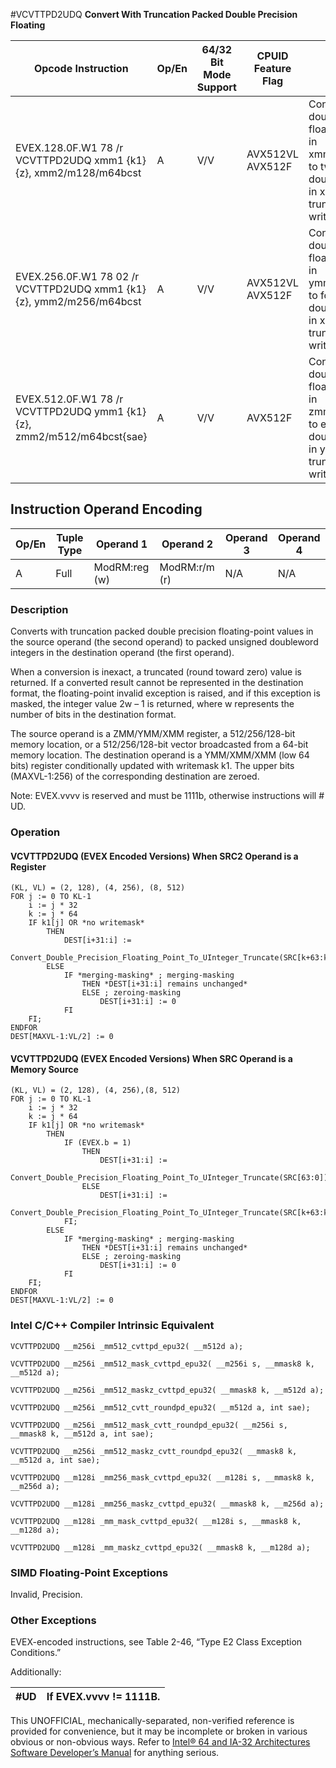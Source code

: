 #VCVTTPD2UDQ
**Convert With Truncation Packed Double Precision Floating**

| Opcode Instruction                                                    | Op/En | 64/32 Bit Mode Support | CPUID Feature Flag | Description                                                                                                                                                              |
| --------------------------------------------------------------------- | ----- | ---------------------- | ------------------ | ------------------------------------------------------------------------------------------------------------------------------------------------------------------------ |
| EVEX.128.0F.W1 78 /r VCVTTPD2UDQ xmm1 {k1}{z}, xmm2/m128/m64bcst      | A     | V/V                    | AVX512VL AVX512F   | Convert two packed double precision floating-point values in xmm2/m128/m64bcst to two unsigned doubleword integers in xmm1 using truncation subject to writemask k1.     |
| EVEX.256.0F.W1 78 02 /r VCVTTPD2UDQ xmm1 {k1}{z}, ymm2/m256/m64bcst   | A     | V/V                    | AVX512VL AVX512F   | Convert four packed double precision floating-point values in ymm2/m256/m64bcst to four unsigned doubleword integers in xmm1 using truncation subject to writemask k1.   |
| EVEX.512.0F.W1 78 /r VCVTTPD2UDQ ymm1 {k1}{z}, zmm2/m512/m64bcst{sae} | A     | V/V                    | AVX512F            | Convert eight packed double precision floating-point values in zmm2/m512/m64bcst to eight unsigned doubleword integers in ymm1 using truncation subject to writemask k1. |

## Instruction Operand Encoding

| Op/En | Tuple Type | Operand 1     | Operand 2     | Operand 3 | Operand 4 |
| ----- | ---------- | ------------- | ------------- | --------- | --------- |
| A     | Full       | ModRM:reg (w) | ModRM:r/m (r) | N/A       | N/A       |

### Description

Converts with truncation packed double precision floating-point values in the source operand (the second operand) to packed unsigned doubleword integers in the destination operand (the first operand).

When a conversion is inexact, a truncated (round toward zero) value is returned. If a converted result cannot be represented in the destination format, the floating-point invalid exception is raised, and if this exception is masked, the integer value 2w – 1 is returned, where w represents the number of bits in the destination format.

The source operand is a ZMM/YMM/XMM register, a 512/256/128-bit memory location, or a 512/256/128-bit vector broadcasted from a 64-bit memory location. The destination operand is a YMM/XMM/XMM (low 64 bits) register conditionally updated with writemask k1. The upper bits (MAXVL-1:256) of the corresponding destination are zeroed.

Note: EVEX.vvvv is reserved and must be 1111b, otherwise instructions will #​​​UD.

### Operation

#### VCVTTPD2UDQ (EVEX Encoded Versions) When SRC2 Operand is a Register

```
(KL, VL) = (2, 128), (4, 256), (8, 512)
FOR j := 0 TO KL-1
    i := j * 32
    k := j * 64
    IF k1[j] OR *no writemask*
        THEN
            DEST[i+31:i] :=
            Convert_Double_Precision_Floating_Point_To_UInteger_Truncate(SRC[k+63:k])
        ELSE
            IF *merging-masking* ; merging-masking
                THEN *DEST[i+31:i] remains unchanged*
                ELSE ; zeroing-masking
                    DEST[i+31:i] := 0
            FI
    FI;
ENDFOR
DEST[MAXVL-1:VL/2] := 0

```

#### VCVTTPD2UDQ (EVEX Encoded Versions) When SRC Operand is a Memory Source

```
(KL, VL) = (2, 128), (4, 256),(8, 512)
FOR j := 0 TO KL-1
    i := j * 32
    k := j * 64
    IF k1[j] OR *no writemask*
        THEN
            IF (EVEX.b = 1)
                THEN
                    DEST[i+31:i] :=
            Convert_Double_Precision_Floating_Point_To_UInteger_Truncate(SRC[63:0])
                ELSE
                    DEST[i+31:i] :=
            Convert_Double_Precision_Floating_Point_To_UInteger_Truncate(SRC[k+63:k])
            FI;
        ELSE
            IF *merging-masking* ; merging-masking
                THEN *DEST[i+31:i] remains unchanged*
                ELSE ; zeroing-masking
                    DEST[i+31:i] := 0
            FI
    FI;
ENDFOR
DEST[MAXVL-1:VL/2] := 0

```

### Intel C/C++ Compiler Intrinsic Equivalent

```
VCVTTPD2UDQ __m256i _mm512_cvttpd_epu32( __m512d a);

```

```
VCVTTPD2UDQ __m256i _mm512_mask_cvttpd_epu32( __m256i s, __mmask8 k, __m512d a);

```

```
VCVTTPD2UDQ __m256i _mm512_maskz_cvttpd_epu32( __mmask8 k, __m512d a);

```

```
VCVTTPD2UDQ __m256i _mm512_cvtt_roundpd_epu32( __m512d a, int sae);

```

```
VCVTTPD2UDQ __m256i _mm512_mask_cvtt_roundpd_epu32( __m256i s, __mmask8 k, __m512d a, int sae);

```

```
VCVTTPD2UDQ __m256i _mm512_maskz_cvtt_roundpd_epu32( __mmask8 k, __m512d a, int sae);

```

```
VCVTTPD2UDQ __m128i _mm256_mask_cvttpd_epu32( __m128i s, __mmask8 k, __m256d a);

```

```
VCVTTPD2UDQ __m128i _mm256_maskz_cvttpd_epu32( __mmask8 k, __m256d a);

```

```
VCVTTPD2UDQ __m128i _mm_mask_cvttpd_epu32( __m128i s, __mmask8 k, __m128d a);

```

```
VCVTTPD2UDQ __m128i _mm_maskz_cvttpd_epu32( __mmask8 k, __m128d a);

```

### SIMD Floating-Point Exceptions

Invalid, Precision.

### Other Exceptions

EVEX-encoded instructions, see Table 2-46, “Type E2 Class Exception Conditions.”

Additionally:

| #​​​UD | If EVEX.vvvv != 1111B. |
| ------ | ---------------------- |

This UNOFFICIAL, mechanically-separated, non-verified reference is provided for convenience, but it may be
incomplete or broken in various obvious or non-obvious
ways. Refer to [Intel® 64 and IA-32 Architectures Software Developer’s Manual](https://software.intel.com/en-us/download/intel-64-and-ia-32-architectures-sdm-combined-volumes-1-2a-2b-2c-2d-3a-3b-3c-3d-and-4) for anything serious.
